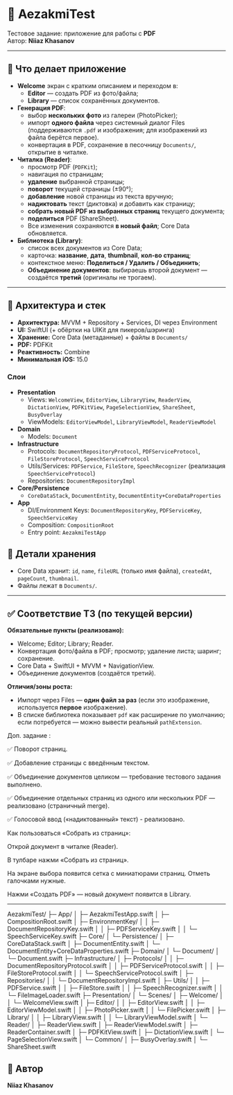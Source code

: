 # 📄 AezakmiTest

Тестовое задание: приложение для работы с **PDF**  
Автор: **Niiaz Khasanov**

---

## 🧭 Что делает приложение 


- **Welcome** экран с кратким описанием и переходом в:
  - **Editor** — создать PDF из фото/файла;
  - **Library** — список сохранённых документов.
- **Генерация PDF**:
  - выбор **нескольких фото** из галереи (PhotoPicker);
  - импорт **одного файла** через системный диалог Files (поддерживаются `.pdf` и изображения; для изображений из файла берётся первое).
  - конвертация в PDF, сохранение в песочницу `Documents/`, открытие в читалке.
- **Читалка (Reader)**:
  - просмотр PDF (`PDFKit`);
  - навигация по страницам;
  - **удаление** выбранной страницы;
  - **поворот** текущей страницы (±90°);
  - **добавление** новой страницы из текста вручную;
  - **надиктовать** текст (диктовка) и добавить как страницу;
  - **собрать новый PDF из выбранных страниц** текущего документа;
  - **поделиться** PDF (ShareSheet).
  - Все изменения сохраняются **в новый файл**; Core Data обновляется.
- **Библиотека (Library)**:
  - список всех документов из Core Data;
  - карточка: **название**, **дата**, **thumbnail**, **кол-во страниц**;
  - контекстное меню: **Поделиться / Удалить / Объединить**;
  - **Объединение документов**: выбираешь второй документ — создаётся **третий** (оригиналы не трогаем).

---

## 🧩 Архитектура и стек

- **Архитектура:** MVVM + Repository + Services, DI через Environment
- **UI:** SwiftUI (+ обёртки на UIKit для пикеров/шэринга)
- **Хранение:** Core Data (метаданные) + файлы в `Documents/`
- **PDF:** PDFKit
- **Реактивность:** Combine
- **Минимальная iOS:** 15.0

### Слои

- **Presentation**
  - Views: `WelcomeView`, `EditorView`, `LibraryView`, `ReaderView`, `DictationView`, `PDFKitView`, `PageSelectionView`, `ShareSheet`, `BusyOverlay`
  - ViewModels: `EditorViewModel`, `LibraryViewModel`, `ReaderViewModel`
- **Domain**
  - Models: `Document`
- **Infrastructure**
  - Protocols: `DocumentRepositoryProtocol`, `PDFServiceProtocol`, `FileStoreProtocol`, `SpeechServiceProtocol`
  - Utils/Services: `PDFService`, `FileStore`, `SpeechRecognizer` (реализация `SpeechServiceProtocol`)
  - Repositories: `DocumentRepositoryImpl`
- **Core/Persistence**
  - `CoreDataStack`, `DocumentEntity`, `DocumentEntity+CoreDataProperties`
- **App**
  - DI/Environment Keys: `DocumentRepositoryKey`, `PDFServiceKey`, `SpeechServiceKey`
  - Composition: `CompositionRoot`
  - Entry point: `AezakmiTestApp`



## 💾 Детали хранения

- Core Data хранит: `id`, `name`, `fileURL` (только имя файла), `createdAt`, `pageCount`, `thumbnail`.
- Файлы лежат в `Documents/`.  

---

## ✅ Соответствие ТЗ (по текущей версии)

**Обязательные пункты (реализовано):**
- Welcome; Editor; Library; Reader.
- Конвертация фото/файла в PDF; просмотр; удаление листа; шаринг; сохранение.
- Core Data + SwiftUI + MVVM + NavigationView.
- Объединение документов (создаётся третий).

**Отличия/зоны роста:**
- Импорт через Files — **один файл за раз** (если это изображение, используется **первое** изображение).
- В списке библиотека показывает `pdf` как расширение по умолчанию; если потребуется — можно вывести реальный `pathExtension`.

Доп. задание :

✅ Поворот страниц.

✅ Добавление страницы с введённым текстом.

✅ Объединение документов целиком — требование тестового задания выполнено.

✅ Объединение отдельных страниц из одного или нескольких PDF — реализовано (страничный merge).

✅ Голосовой ввод («надиктованный» текст) - реализовано.

Как пользоваться «Собрать из страниц»:

Открой документ в читалке (Reader).

В тулбаре нажми «Собрать из страниц».

На экране выбора появится сетка с миниатюрами страниц. Отметь галочками нужные.

Нажми «Создать PDF» — новый документ появится в Library.


---

AezakmiTest/
├─ App/
│  ├─ AezakmiTestApp.swift
│  ├─ CompositionRoot.swift
│  ├─ EnvironmentKey/
│  │  ├─ DocumentRepositoryKey.swift
│  │  ├─ PDFServiceKey.swift
│  │  └─ SpeechServiceKey.swift
├─ Core/
│  └─ Persistence/
│     ├─ CoreDataStack.swift
│     ├─ DocumentEntity.swift
│     └─ DocumentEntity+CoreDataProperties.swift
├─ Domain/
│  └─ Document/
│     └─ Document.swift
├─ Infrastructure/
│  ├─ Protocols/
│  │  ├─ DocumentRepositoryProtocol.swift
│  │  ├─ PDFServiceProtocol.swift
│  │  ├─ FileStoreProtocol.swift
│  │  └─ SpeechServiceProtocol.swift
│  ├─ Repositories/
│  │  └─ DocumentRepositoryImpl.swift
│  ├─ Utils/
│  │  ├─ PDFService.swift
│  │  ├─ FileStore.swift
│  │  ├─ SpeechRecognizer.swift
│  │  └─ FileImageLoader.swift
├─ Presentation/
│  └─ Scenes/
│     ├─ Welcome/
│     │  └─ WelcomeView.swift
│     ├─ Editor/
│     │  ├─ EditorView.swift
│     │  ├─ EditorViewModel.swift
│     │  ├─ PhotoPicker.swift
│     │  └─ FilePicker.swift
│     ├─ Library/
│     │  ├─ LibraryView.swift
│     │  └─ LibraryViewModel.swift
│     └─ Reader/
│        ├─ ReaderView.swift
│        ├─ ReaderViewModel.swift
│        ├─ ReaderContainer.swift
│        ├─ PDFKitView.swift
│        ├─ DictationView.swift
│        └─ PageSelectionView.swift
│  └─ Common/
│     ├─ BusyOverlay.swift
│     └─ ShareSheet.swift



## 🧾 Автор

**Niiaz Khasanov**  
